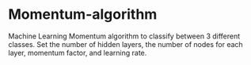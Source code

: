 # Momentum-algorithm
Machine Learning Momentum algorithm to classify between 3 different classes. Set the number of hidden layers, the number of nodes for each layer, momentum factor, and learning rate. 
